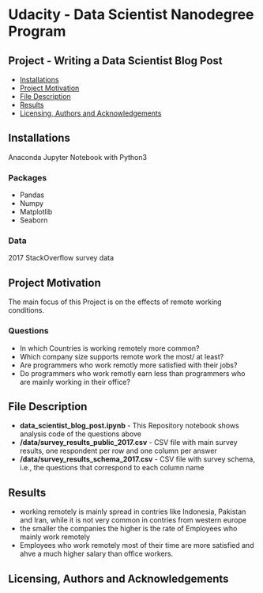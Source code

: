 # Udacity - Data Scientist Nanodegree Program
## Project - Writing a Data Scientist Blog Post

- [Installations](#inst)
- [Project Motivation](#promot)
- [File Description](#filedesc)
- [Results](#results)
- [Licensing, Authors and Acknowledgements](#license)

<a id='inst'></a>
## Installations
Anaconda Jupyter Notebook with Python3

### Packages

- Pandas
- Numpy
- Matplotlib
- Seaborn

### Data
2017 StackOverflow survey data

<a id='promot'></a>
## Project Motivation
The main focus of this Project is on the effects of remote working conditions.
### Questions
- In which Countries is working remotely more common?
- Which company size supports remote work the most/ at least?
- Are programmers who work remotly more satisfied with their jobs?
- Do programmers who work remotly earn less than programmers who are mainly working in their office?

<a id='filedesc'></a>
## File Description
- **data_scientist_blog_post.ipynb** - This Repository notebook shows analysis code of the questions above
- **/data/survey_results_public_2017.csv** - CSV file with main survey results, one respondent per row and one column per answer
- **/data/survey_results_schema_2017.csv** - CSV file with survey schema, i.e., the questions that correspond to each column name

<a id='results'></a>
## Results
- working remotely is mainly spread in contries like Indonesia, Pakistan and Iran, while it is not very common in contries from western europe 
- the smaller the companies the higher is the rate of Employees who mainly work remotely
- Employees who work remotely most of their time are more satisfied and ahve a much higher salary than office workers.


<a id='license'></a>
## Licensing, Authors and Acknowledgements